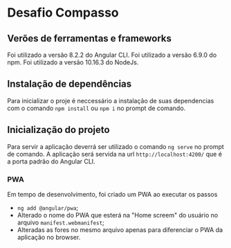 # Desafio Compasso

## Verões de ferramentas e frameworks
Foi utilizado a versão 8.2.2 do Angular CLI.
Foi utilizado a versão 6.9.0 do npm.
Foi utilizado a versão 10.16.3 do NodeJs.

## Instalação de dependências
Para inicializar o proje é neccessário a instalação de suas dependencias com o comando `npm install` ou `npm i` no prompt de comando.

## Inicialização do projeto
Para servir a aplicação deverrá ser utilizado o comando `ng serve` no prompt de comando. A aplicação será servida na url `http://localhost:4200/` que é a porta padrão do Angular CLI.

### PWA
Em tempo de desenvolvimento, foi criado um PWA ao executar os passos 
- `ng add @angular/pwa`;
- Alterado o nome do PWA que esterá na "Home screem" do usuário no arquivo `manifest.webmanifest`;
- Alteradas as fores no mesmo arquivo apenas para diferenciar o PWA da aplicação no browser.
